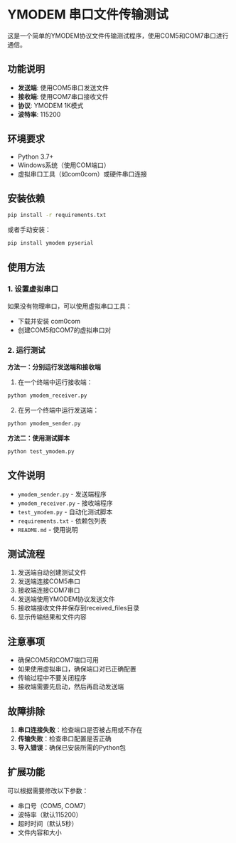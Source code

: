 # YMODEM 串口文件传输测试

这是一个简单的YMODEM协议文件传输测试程序，使用COM5和COM7串口进行通信。

## 功能说明

- **发送端**: 使用COM5串口发送文件
- **接收端**: 使用COM7串口接收文件
- **协议**: YMODEM 1K模式
- **波特率**: 115200

## 环境要求

- Python 3.7+
- Windows系统（使用COM端口）
- 虚拟串口工具（如com0com）或硬件串口连接

## 安装依赖

```bash
pip install -r requirements.txt
```

或者手动安装：

```bash
pip install ymodem pyserial
```

## 使用方法

### 1. 设置虚拟串口

如果没有物理串口，可以使用虚拟串口工具：
- 下载并安装 com0com
- 创建COM5和COM7的虚拟串口对

### 2. 运行测试

**方法一：分别运行发送端和接收端**

1. 在一个终端中运行接收端：
```bash
python ymodem_receiver.py
```

2. 在另一个终端中运行发送端：
```bash
python ymodem_sender.py
```

**方法二：使用测试脚本**

```bash
python test_ymodem.py
```

## 文件说明

- `ymodem_sender.py` - 发送端程序
- `ymodem_receiver.py` - 接收端程序
- `test_ymodem.py` - 自动化测试脚本
- `requirements.txt` - 依赖包列表
- `README.md` - 使用说明

## 测试流程

1. 发送端自动创建测试文件
2. 发送端连接COM5串口
3. 接收端连接COM7串口
4. 发送端使用YMODEM协议发送文件
5. 接收端接收文件并保存到received_files目录
6. 显示传输结果和文件内容

## 注意事项

- 确保COM5和COM7端口可用
- 如果使用虚拟串口，确保端口对已正确配置
- 传输过程中不要关闭程序
- 接收端需要先启动，然后再启动发送端

## 故障排除

1. **串口连接失败**：检查端口是否被占用或不存在
2. **传输失败**：检查串口配置是否正确
3. **导入错误**：确保已安装所需的Python包

## 扩展功能

可以根据需要修改以下参数：
- 串口号（COM5, COM7）
- 波特率（默认115200）
- 超时时间（默认5秒）
- 文件内容和大小 
